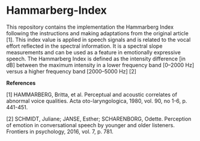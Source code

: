 # Hammarberg-Index

This repository contains the implementation the Hammarberg Index following the instructions and making adaptations from
the original article [1]. This index value is applied in speech signals and is related to the vocal effort reflected in the
spectral information. It is a spectral slope measurements and can be used as a feature in emotionally expressive speech.
The Hammarberg Index is defined as the intensity difference [in dB] between the maximum intensity in a
lower frequency band [0–2000 Hz] versus a higher frequency band [2000–5000 Hz] [2]

**References**

[1] HAMMARBERG, Britta, et al. Perceptual and acoustic correlates of abnormal voice
    qualities. Acta oto-laryngologica, 1980, vol. 90, no 1-6, p. 441-451.
    
[2] SCHMIDT, Juliane; JANSE, Esther; SCHARENBORG, Odette. Perception of emotion in
    conversational speech by younger and older listeners. Frontiers in psychology, 2016, vol. 7,
    p. 781.
